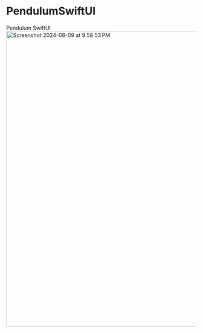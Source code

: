 # PendulumSwiftUI
Pendulum SwiftUI
<img width="781" alt="Screenshot 2024-08-09 at 9 58 53 PM" src="https://github.com/user-attachments/assets/8924a968-6945-4d6b-bcb5-88a2fb7f8a2d">
